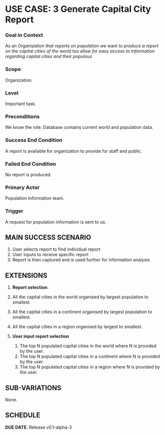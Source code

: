 # USE CASE: 3 Generate Capital City Report


### Goal in Context

As an *Organization that reports on population* we want *to produce a report on the capital cities of the world* too allow *for easy access to information regarding capital cities and their populous*

### Scope

Organization.

### Level

Important task.

### Preconditions

We know the role.  Database contains current world and population data.

### Success End Condition

A report is available for organization to provide for staff and public.

### Failed End Condition

No report is produced.

### Primary Actor

Population Information team.

### Trigger

A request for population information is sent to us.

## MAIN SUCCESS SCENARIO

1. User selects report to find individual report 
2. User inputs to receive specific report
3. Report is then captured and is used further for information analysis

## EXTENSIONS

1. **Report selection**:
  1. All the capital cities in the world organised by largest population to smallest.
  1. All the capital cities in a continent organised by largest population to smallest.
  1. All the capital cities in a region organised by largest to smallest.

2. **User input report selection**
   1. The top N populated capital cities in the world where N is provided by the user.
   1. The top N populated capital cities in a continent where N is provided by the user.
   1. The top N populated capital cities in a region where N is provided by the user.
       
## SUB-VARIATIONS

None.

## SCHEDULE

**DUE DATE**: Release v0.1-alpha-3
